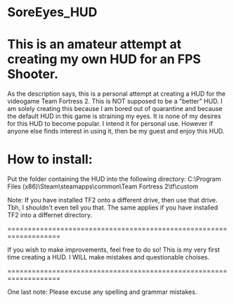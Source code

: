# SoreEyes_HUD
This is an amateur attempt at creating my own HUD for an FPS Shooter.
=====================================================================

As the description  says, this is a personal attempt at creating a
HUD for the videogame Team Fortress 2.
This is NOT supposed to be a "better" HUD. I am solely creating this
because I am bored out of quarantine and because the default HUD in
this game is straining my eyes.
It is none of my desires for this HUD to become popular. I intend it
for personal use. However if anyone else finds interest in using it,
then be my guest and enjoy this HUD.

# How to install:
Put the folder containing the HUD into the following directory:
C:\Program Files (x86)\Steam\steamapps\common\Team Fortress 2\tf\custom

Note: If you have installed TF2 onto a different drive, then use that
 drive. Tbh, I shouldn't even tell you that. The same applies if you
 have installed TF2 into a differnet directory.

===================================================================

If you wish to make improvements, feel free to do so! This is my
very first time creating a HUD. I WILL make mistakes and
questionable choises.

===================================================================

One last note: Please excuse any spelling and grammar mistakes.
